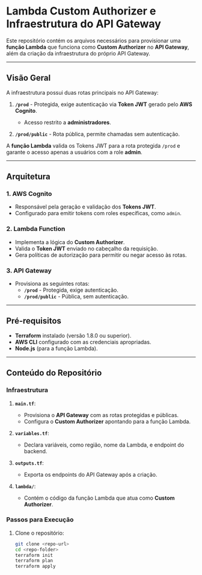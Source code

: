 # Lambda Custom Authorizer e Infraestrutura do API Gateway

Este repositório contém os arquivos necessários para provisionar uma **função Lambda** que funciona como **Custom Authorizer** no **API Gateway**, além da criação da infraestrutura do próprio API Gateway.

---

## **Visão Geral**

A infraestrutura possui duas rotas principais no API Gateway:

1. **`/prod`** - Protegida, exige autenticação via **Token JWT** gerado pelo **AWS Cognito**.
   - Acesso restrito a **administradores**.

2. **`/prod/public`** - Rota pública, permite chamadas sem autenticação.

A **função Lambda** valida os Tokens JWT para a rota protegida `/prod` e garante o acesso apenas a usuários com a role **admin**.

---

## **Arquitetura**

### **1. AWS Cognito**
- Responsável pela geração e validação dos **Tokens JWT**.
- Configurado para emitir tokens com roles específicas, como `admin`.

### **2. Lambda Function**
- Implementa a lógica do **Custom Authorizer**.
- Valida o **Token JWT** enviado no cabeçalho da requisição.
- Gera políticas de autorização para permitir ou negar acesso às rotas.

### **3. API Gateway**
- Provisiona as seguintes rotas:
  - **`/prod`** - Protegida, exige autenticação.
  - **`/prod/public`** - Pública, sem autenticação.

---

## **Pré-requisitos**

- **Terraform** instalado (versão 1.8.0 ou superior).
- **AWS CLI** configurado com as credenciais apropriadas.
- **Node.js** (para a função Lambda).

---

## **Conteúdo do Repositório**

### **Infraestrutura**

1. **`main.tf`**:
   - Provisiona o **API Gateway** com as rotas protegidas e públicas.
   - Configura o **Custom Authorizer** apontando para a função Lambda.

2. **`variables.tf`**:
   - Declara variáveis, como região, nome da Lambda, e endpoint do backend.

3. **`outputs.tf`**:
   - Exporta os endpoints do API Gateway após a criação.

4. **`lambda/`**:
   - Contém o código da função Lambda que atua como **Custom Authorizer**.

### **Passos para Execução**
1. Clone o repositório:
   ```bash
   git clone <repo-url>
   cd <repo-folder>
   terraform init
   terraform plan 
   terraform apply 

